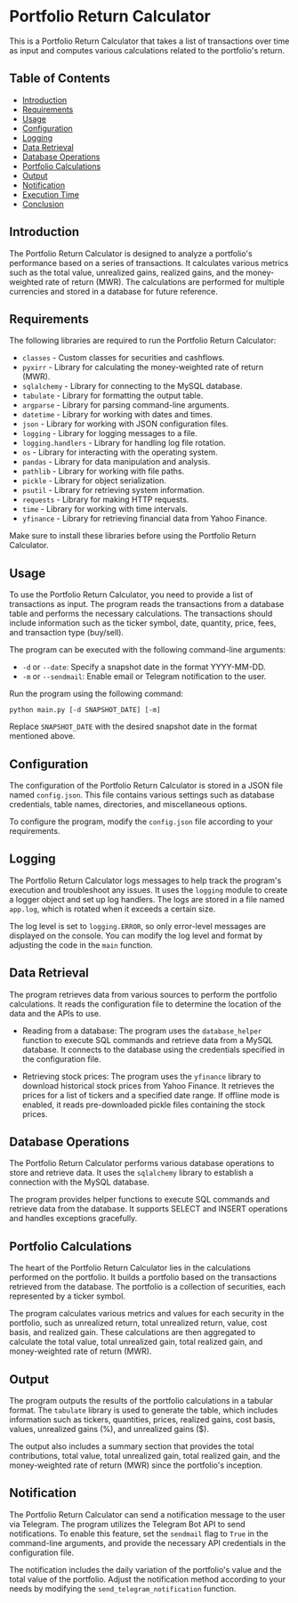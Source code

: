 # Portfolio Return Calculator

This is a Portfolio Return Calculator that takes a list of transactions over time as input and computes various calculations related to the portfolio's return.

## Table of Contents
- [Introduction](#introduction)
- [Requirements](#requirements)
- [Usage](#usage)
- [Configuration](#configuration)
- [Logging](#logging)
- [Data Retrieval](#data-retrieval)
- [Database Operations](#database-operations)
- [Portfolio Calculations](#portfolio-calculations)
- [Output](#output)
- [Notification](#notification)
- [Execution Time](#execution-time)
- [Conclusion](#conclusion)

## Introduction

The Portfolio Return Calculator is designed to analyze a portfolio's performance based on a series of transactions. It calculates various metrics such as the total value, unrealized gains, realized gains, and the money-weighted rate of return (MWR). The calculations are performed for multiple currencies and stored in a database for future reference.

## Requirements

The following libraries are required to run the Portfolio Return Calculator:
- `classes` - Custom classes for securities and cashflows.
- `pyxirr` - Library for calculating the money-weighted rate of return (MWR).
- `sqlalchemy` - Library for connecting to the MySQL database.
- `tabulate` - Library for formatting the output table.
- `argparse` - Library for parsing command-line arguments.
- `datetime` - Library for working with dates and times.
- `json` - Library for working with JSON configuration files.
- `logging` - Library for logging messages to a file.
- `logging.handlers` - Library for handling log file rotation.
- `os` - Library for interacting with the operating system.
- `pandas` - Library for data manipulation and analysis.
- `pathlib` - Library for working with file paths.
- `pickle` - Library for object serialization.
- `psutil` - Library for retrieving system information.
- `requests` - Library for making HTTP requests.
- `time` - Library for working with time intervals.
- `yfinance` - Library for retrieving financial data from Yahoo Finance.

Make sure to install these libraries before using the Portfolio Return Calculator.

## Usage

To use the Portfolio Return Calculator, you need to provide a list of transactions as input. The program reads the transactions from a database table and performs the necessary calculations. The transactions should include information such as the ticker symbol, date, quantity, price, fees, and transaction type (buy/sell).

The program can be executed with the following command-line arguments:
- `-d` or `--date`: Specify a snapshot date in the format YYYY-MM-DD.
- `-m` or `--sendmail`: Enable email or Telegram notification to the user.

Run the program using the following command:
```shell
python main.py [-d SNAPSHOT_DATE] [-m]
```

Replace `SNAPSHOT_DATE` with the desired snapshot date in the format mentioned above.

## Configuration

The configuration of the Portfolio Return Calculator is stored in a JSON file named `config.json`. This file contains various settings such as database credentials, table names, directories, and miscellaneous options.

To configure the program, modify the `config.json` file according to your requirements.

## Logging

The Portfolio Return Calculator logs messages to help track the program's execution and troubleshoot any issues. It uses the `logging` module to create a logger object and set up log handlers. The logs are stored in a file named `app.log`, which is rotated when it exceeds a certain size.

The log level is set to `logging.ERROR`, so only error-level messages are displayed on the console. You can modify the log level and format by adjusting the code in the `main` function.

## Data Retrieval

The program retrieves data from various sources to perform the portfolio calculations. It reads the configuration file to determine the location of the data and the APIs to use.

- Reading from a database: The program uses the `database_helper` function to execute SQL commands and retrieve data from a MySQL database. It connects to the database using the credentials specified in the configuration file.

- Retrieving stock prices: The program uses the `yfinance` library to download historical stock prices from Yahoo Finance. It retrieves the prices for a list of tickers and a specified date range. If offline mode is enabled, it reads pre-downloaded pickle files containing the stock prices.

## Database Operations

The Portfolio Return Calculator performs various database operations to store and retrieve data. It uses the `sqlalchemy` library to establish a connection with the MySQL database.

The program provides helper functions to execute SQL commands and retrieve data from the database. It supports SELECT and INSERT operations and handles exceptions gracefully.

## Portfolio Calculations

The heart of the Portfolio Return Calculator lies in the calculations performed on the portfolio. It builds a portfolio based on the transactions retrieved from the database. The portfolio is a collection of securities, each represented by a ticker symbol.

The program calculates various metrics and values for each security in the portfolio, such as unrealized return, total unrealized return, value, cost basis, and realized gain. These calculations are then aggregated to calculate the total value, total unrealized gain, total realized gain, and money-weighted rate of return (MWR).

## Output

The program outputs the results of the portfolio calculations in a tabular format. The `tabulate` library is used to generate the table, which includes information such as tickers, quantities, prices, realized gains, cost basis, values, unrealized gains (%), and unrealized gains ($).

The output also includes a summary section that provides the total contributions, total value, total unrealized gain, total realized gain, and the money-weighted rate of return (MWR) since the portfolio's inception.

## Notification

The Portfolio Return Calculator can send a notification message to the user via Telegram. The program utilizes the Telegram Bot API to send notifications. To enable this feature, set the `sendmail` flag to `True` in the command-line arguments, and provide the necessary API credentials in the configuration file.

The notification includes the daily variation of the portfolio's value and the total value of the portfolio. Adjust the notification method according to your needs by modifying the `send_telegram_notification` function.

